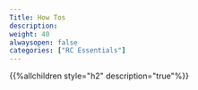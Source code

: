 ```yaml
---
Title: How Tos
description:
weight: 40
alwaysopen: false
categories: ["RC Essentials"]
---
```

{{%allchildren style="h2" description="true"%}}
